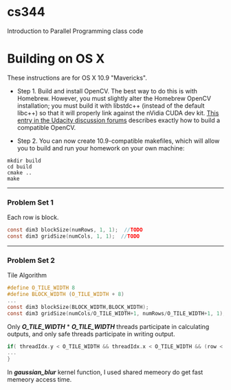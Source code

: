 cs344
=====

Introduction to Parallel Programming class code

# Building on OS X

These instructions are for OS X 10.9 "Mavericks".

* Step 1. Build and install OpenCV. The best way to do this is with
Homebrew. However, you must slightly alter the Homebrew OpenCV
installation; you must build it with libstdc++ (instead of the default
libc++) so that it will properly link against the nVidia CUDA dev kit. 
[This entry in the Udacity discussion forums](http://forums.udacity.com/questions/100132476/cuda-55-opencv-247-os-x-maverick-it-doesnt-work) describes exactly how to build a compatible OpenCV.

* Step 2. You can now create 10.9-compatible makefiles, which will allow you to
build and run your homework on your own machine:
```
mkdir build
cd build
cmake ..
make
```

----

### Problem Set 1  
Each row is block.
```c
const dim3 blockSize(numRows, 1, 1);  //TODO
const dim3 gridSize(numCols, 1, 1);  //TODO
```

----

### Problem Set 2
Tile Algorithm 

```c
#define O_TILE_WIDTH 8
#define BLOCK_WIDTH (O_TILE_WIDTH + 8)
...
const dim3 blockSize(BLOCK_WIDTH,BLOCK_WIDTH);
const dim3 gridSize(numCols/O_TILE_WIDTH+1, numRows/O_TILE_WIDTH+1, 1);
```

Only ***O_TILE_WIDTH*** \* ***O_TILE_WIDTH*** threads participate in calculating outputs,
and only safe threads participate in writing output.
```c
if( threadIdx.y < O_TILE_WIDTH && threadIdx.x < O_TILE_WIDTH && (row < numRows) && (col < numCols) ){
...
}
```
In ***gaussian_blur*** kernel function, I used shared memeory do get fast memeory access time.

